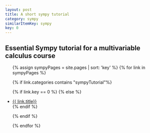 ```yaml
---
layout: post
title: A short sympy tutorial
category: sympy
similarItemKey: sympy
key: 0
---
```


## Essential Sympy tutorial for a multivariable calculus course

<!--more-->
<ul>
{% assign sympyPages = site.pages | sort: 'key' %}
{% for link in sympyPages %}

{% if link.categories contains "sympyTutorial"%}

{% if link.key == 0 %}
	 <!-- do nothing -->
{% else %}
 <li>  <a href="{{ link.url }}">{{ link.title}}</a> </li>
{% endif %}



{% endif %}
	    
{% endfor %}



 


